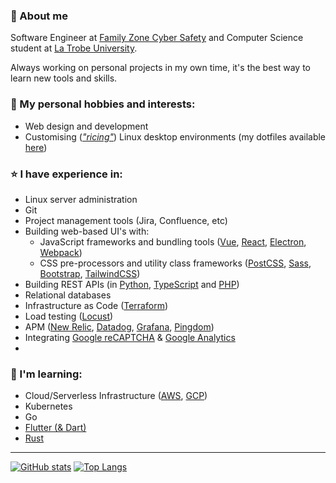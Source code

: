 ### 🙋 About me
Software Engineer at [Family Zone Cyber Safety](https://www.familyzone.com/anz/families) and Computer Science student at [La Trobe University](https://www.latrobe.edu.au/).

Always working on personal projects in my own time, it's the best way to learn new tools and skills.

### 🔭 My personal hobbies and interests:
- Web design and development
- Customising (*["ricing"](https://www.reddit.com/r/unixporn)*) Linux desktop environments (my dotfiles available [here](https://github.com/tobyscott25/dotfiles))

### ⭐ I have experience in:
- Linux server administration
- Git
- Project management tools (Jira, Confluence, etc)
- Building web-based UI's with:
  - JavaScript frameworks and bundling tools ([Vue](https://vuejs.org), [React](https://reactjs.org), [Electron](https://www.electronjs.org), [Webpack](https://webpack.js.org))
  - CSS pre-processors and utility class frameworks ([PostCSS](https://postcss.org/), [Sass](https://sass-lang.com/guide), [Bootstrap](https://getbootstrap.com/docs/5.1/getting-started/introduction), [TailwindCSS](https://tailwindcss.com/docs/installation))
- Building REST APIs (in [Python](https://flask.palletsprojects.com/en/2.1.x/quickstart), [TypeScript](https://expressjs.com/) and [PHP](https://www.slimframework.com/docs/v4))
- Relational databases
- Infrastructure as Code ([Terraform](https://www.terraform.io/))
- Load testing ([Locust](https://locust.io/))
- APM ([New Relic](https://newrelic.com), [Datadog](https://www.datadoghq.com), [Grafana](https://grafana.com), [Pingdom](https://www.solarwinds.com/pingdom))
- Integrating [Google reCAPTCHA](https://developers.google.com/recaptcha/docs/v3) & [Google Analytics](https://marketingplatform.google.com/about/analytics)
- 

### 🌱 I'm learning:

- Cloud/Serverless Infrastructure ([AWS](https://aws.amazon.com), [GCP](https://cloud.google.com))
- Kubernetes
- Go
- [Flutter (& Dart)](https://flutter.dev)
- [Rust](https://www.rust-lang.org)

---

[![GitHub stats](https://github-readme-stats.vercel.app/api?username=tobyscott25&theme=material-palenight&hide_border=true&count_private=true&include_all_commits=true&show_icons=true&include_all_commits=true&hide_rank=true)](https://github.com/anuraghazra/github-readme-stats)
[![Top Langs](https://github-readme-stats.vercel.app/api/top-langs/?username=tobyscott25&theme=material-palenight&hide_border=true&layout=compact&langs_count=8)](https://github.com/anuraghazra/github-readme-stats)
